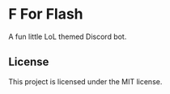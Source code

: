 # F For Flash

A fun little LoL themed Discord bot.

## License

This project is licensed under the MIT license.
